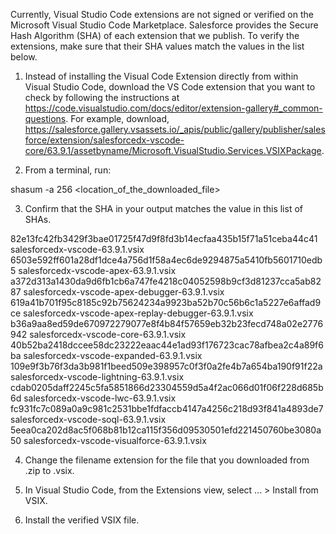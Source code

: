 Currently, Visual Studio Code extensions are not signed or verified on the
Microsoft Visual Studio Code Marketplace. Salesforce provides the Secure Hash
Algorithm (SHA) of each extension that we publish. To verify the extensions,
make sure that their SHA values match the values in the list below.

1. Instead of installing the Visual Code Extension directly from within Visual
   Studio Code, download the VS Code extension that you want to check by
   following the instructions at
   https://code.visualstudio.com/docs/editor/extension-gallery#_common-questions.
   For example, download,
   https://salesforce.gallery.vsassets.io/_apis/public/gallery/publisher/salesforce/extension/salesforcedx-vscode-core/63.9.1/assetbyname/Microsoft.VisualStudio.Services.VSIXPackage.

2. From a terminal, run:

shasum -a 256 <location_of_the_downloaded_file>

3. Confirm that the SHA in your output matches the value in this list of SHAs.

82e13fc42fb3429f3bae01725f47d9f8fd3b14ecfaa435b15f71a51ceba44c41  salesforcedx-vscode-63.9.1.vsix
6503e592ff601a28df1dce4a756d1f58a4ec6de9294875a5410fb5601710edb5  salesforcedx-vscode-apex-63.9.1.vsix
a372d313a1430da9d6fb1cb6a747fe4218c04052598b9cf3d81237cca5ab8287  salesforcedx-vscode-apex-debugger-63.9.1.vsix
619a41b701f95c8185c92b75624234a9923ba52b70c56b6c1a5227e6affad9ce  salesforcedx-vscode-apex-replay-debugger-63.9.1.vsix
b36a9aa8ed59de670972279077e8f4b84f57659eb32b23fecd748a02e2776942  salesforcedx-vscode-core-63.9.1.vsix
40b52ba2418dccee58dc23222eaac44e1ad93f176723cac78afbea2c4a89f6ba  salesforcedx-vscode-expanded-63.9.1.vsix
109e9f3b76f3da3b981f1beed509e398957c0f3f0a2fe4b7a654ba190f91f22a  salesforcedx-vscode-lightning-63.9.1.vsix
cdab0205daff2245c5fa5851866d23304559d5a4f2ac066d01f06f228d685b6d  salesforcedx-vscode-lwc-63.9.1.vsix
fc931fc7c089a0a9c981c2531bbe1fdfaccb4147a4256c218d93f841a4893de7  salesforcedx-vscode-soql-63.9.1.vsix
5eea0ca202d8ac5f068b81b12ca115f356d09530501efd221450760be3080a50  salesforcedx-vscode-visualforce-63.9.1.vsix


4. Change the filename extension for the file that you downloaded from .zip to
.vsix.

5. In Visual Studio Code, from the Extensions view, select ... > Install from
VSIX.

6. Install the verified VSIX file.

